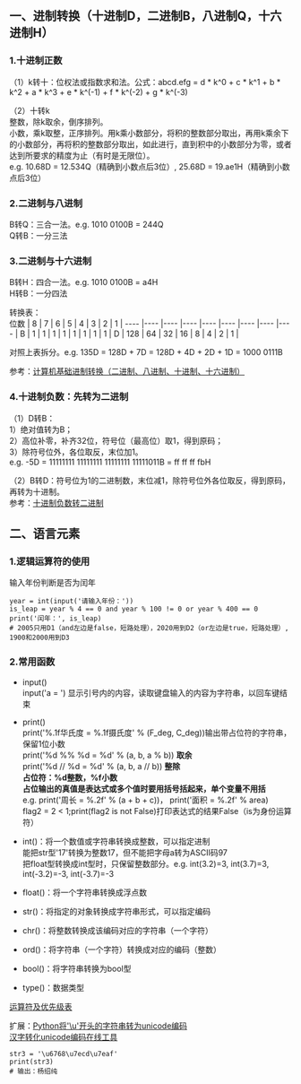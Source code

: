 ## 一、进制转换（十进制D，二进制B，八进制Q，十六进制H）
### 1.十进制正数
（1）k转十：位权法或指数求和法。公式：abcd.efg = d * k^0 + c * k^1 + b * k^2 + a * k^3 + e * k^(-1) + f * k^(-2) + g * k^(-3)

（2）十转k  
整数，除k取余，倒序排列。  
小数，乘k取整，正序排列。用k乘小数部分，将积的整数部分取出，再用k乘余下的小数部分，再将积的整数部分取出，如此进行，直到积中的小数部分为零，或者达到所要求的精度为止（有时是无限位）。  
e.g. 10.68D = 12.534Q（精确到小数点后3位）, 25.68D = 19.ae1H（精确到小数点后3位）

### 2.二进制与八进制
B转Q：三合一法。e.g. 1010 0100B = 244Q  
Q转B：一分三法

### 3.二进制与十六进制
B转H：四合一法。e.g. 1010 0100B = a4H  
H转B：一分四法

转换表：  
位数 | 8 | 7 | 6 | 5 | 4 | 3 | 2 | 1 |
---- |---- |---- |---- |---- |---- |---- |---- |---- |
B | 1 | 1 | 1 | 1 | 1 | 1 | 1 | 1 |
D | 128 | 64 | 32 | 16 | 8 | 4 | 2 | 1 |

对照上表拆分。e.g. 135D = 128D + 7D = 128D + 4D + 2D + 1D = 1000 0111B

参考：[计算机基础进制转换（二进制、八进制、十进制、十六进制）](https://blog.csdn.net/yuanxiang01/article/details/82503568?utm_medium=distribute.pc_relevant.none-task-blog-BlogCommendFromMachineLearnPai2-1.nonecase&depth_1-utm_source=distribute.pc_relevant.none-task-blog-BlogCommendFromMachineLearnPai2-1.nonecase)

### 4.十进制负数：先转为二进制
（1）D转B：  
1）绝对值转为B；  
2）高位补零，补齐32位，符号位（最高位）取1，得到原码；  
3）除符号位外，各位取反，末位加1。  
e.g. -5D = 11111111 11111111 11111111 11111011B = ff ff ff fbH

（2）B转D：符号位为1的二进制数，末位减1，除符号位外各位取反，得到原码，再转为十进制。  
参考：[十进制负数转二进制](https://blog.csdn.net/LaoXiangQ/article/details/86645513)



## 二、语言元素
### 1.逻辑运算符的使用
输入年份判断是否为闰年  
```
year = int(input('请输入年份：'))
is_leap = year % 4 == 0 and year % 100 != 0 or year % 400 == 0
print('闰年：', is_leap)
# 2005只用D1（and左边是false，短路处理），2020用到D2（or左边是true，短路处理）, 1900和2000用到D3
```

### 2.常用函数
* input()  
input('a = ') 显示引号内的内容，读取键盘输入的内容为字符串，以回车键结束

* print()  
print('%.1f华氏度 = %.1f摄氏度' % (F_deg, C_deg))输出带占位符的字符串，保留1位小数  
print('%d %% %d = %d' % (a, b, a % b)) **取余**  
print('%d // %d = %d' % (a, b, a // b)) **整除**  
**占位符：%d整数，%f小数**  
**占位输出的真值是表达式或多个值时要用括号括起来，单个变量不用括**  
e.g. print('周长 = %.2f' % (a + b + c))， print('面积 = %.2f' % area)  
flag2 = 2 < 1;print(flag2 is not False)打印表达式的结果False（is为身份运算符）

* int()：将一个数值或字符串转换成整数，可以指定进制  
能把str型'17'转换为整数17，但不能把字母a转为ASCII码97  
把float型转换成int型时，只保留整数部分。e.g. int(3.2)=3, int(3.7)=3, int(-3.2)=-3, int(-3.7)=-3

* float()：将一个字符串转换成浮点数  
* str()：将指定的对象转换成字符串形式，可以指定编码  
* chr()：将整数转换成该编码对应的字符串（一个字符）  
* ord()：将字符串（一个字符）转换成对应的编码（整数） 
* bool()：将字符串转换为bool型
* type()：数据类型

[运算符及优先级表](https://github.com/jackfrued/Python-100-Days/blob/master/Day01-15/02.%E8%AF%AD%E8%A8%80%E5%85%83%E7%B4%A0.md)

扩展：[Python将'\u'开头的字符串转为unicode编码](https://blog.csdn.net/xw_classmate/article/details/51935105)  
[汉字转化unicode编码在线工具](http://www.bangnishouji.com/tools/chtounicode.html)  
```
str3 = '\u6768\u7ecd\u7eaf'
print(str3)
# 输出：杨绍纯
```
